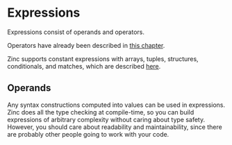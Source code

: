 # Expressions

Expressions consist of operands and operators.

Operators have already been described in [this chapter](../04-operators/00-overview.md).

Zinc supports constant expressions with arrays, tuples, structures, conditionals,
and matches, which are described [here](04-constant.md).

## Operands

Any syntax constructions computed into values can be used in expressions.
Zinc does all the type checking at compile-time, so you can build expressions
of arbitrary complexity without caring about type safety.
However, you should care about readability and maintainability, since there are
probably other people going to work with your code.
